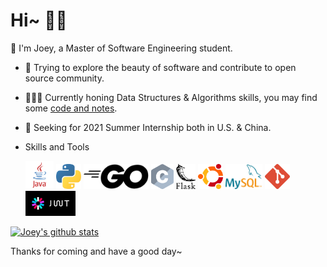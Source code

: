 # Hi~ 👋🏻

📖 I'm Joey, a Master of Software Engineering student.

- 🌁 Trying to explore the beauty of software and contribute to open source community.

- 👨🏻‍💻 Currently honing Data Structures & Algorithms skills, you may find some [code and notes](https://github.com/joey66666/Codeyard).

- 👀 Seeking for 2021 Summer Internship both in U.S. & China.

- Skills and Tools

  <code><img height="45" src="https://github.com/joey66666/joey66666/blob/master/assets/java.svg"></code>
  <code><img height="40" src="https://github.com/joey66666/joey66666/blob/master/assets/python.svg"></code>
  <code><img height="40" src="https://github.com/joey66666/joey66666/blob/master/assets/go.svg"></code>
  <code><img height="40" src="https://github.com/joey66666/joey66666/blob/master/assets/c.svg"></code>
  <code><img height="40" src="https://github.com/joey66666/joey66666/blob/master/assets/flask.svg"></code>
  <code><img height="40" src="https://github.com/joey66666/joey66666/blob/master/assets/ubuntu.svg"></code>
  <code><img height="40" src="https://github.com/joey66666/joey66666/blob/master/assets/mysql.svg"></code>
  <code><img height="40" src="https://github.com/joey66666/joey66666/blob/master/assets/git.svg"></code>
  <code><img height="40" src="https://github.com/joey66666/joey66666/blob/master/assets/jwt.svg"></code>

[![Joey's github stats](https://github-readme-stats-rho.vercel.app/api?username=joey66666&show_icons=true&title_color=fff&icon_color=79ff97&text_color=9f9f9f&bg_color=151515)](https://github.com/joey66666)

Thanks for coming and have a good day~
